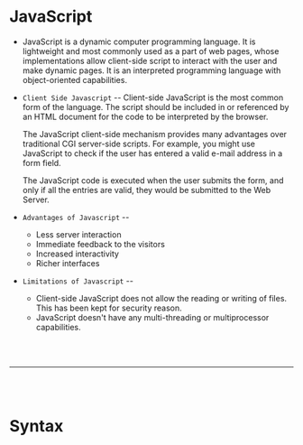# JavaScript

- JavaScript is a dynamic computer programming language. It is lightweight and most commonly used as a part of web pages, whose implementations allow client-side script to interact with the user and make dynamic pages. It is an interpreted programming language with object-oriented capabilities.

- `Client Side Javascript` -- Client-side JavaScript is the most common form of the language. The script should be included in or referenced by an HTML document for the code to be interpreted by the browser.

  The JavaScript client-side mechanism provides many advantages over traditional CGI server-side scripts. For example, you might use JavaScript to check if the user has entered a valid e-mail address in a form field.
  
  The JavaScript code is executed when the user submits the form, and only if all the entries are valid, they would be submitted to the Web Server.
  
- `Advantages of Javascript` -- 
  - Less server interaction
  - Immediate feedback to the visitors
  - Increased interactivity
  - Richer interfaces
  
- `Limitations of Javascript` -- 
  - Client-side JavaScript does not allow the reading or writing of files. This has been kept for security reason.
  - JavaScript doesn't have any multi-threading or multiprocessor capabilities.  
  
<br>
<br>

---

<br>
<br>

# Syntax
